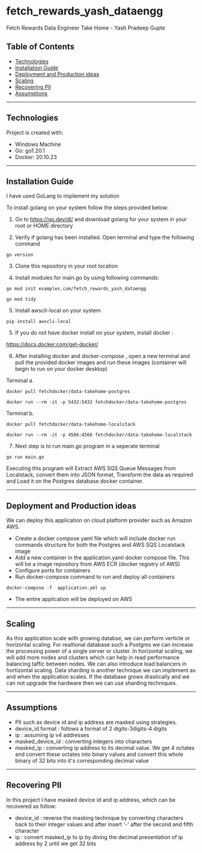 # fetch_rewards_yash_dataengg
Fetch Rewards Data Engineer Take Home - Yash Pradeep Gupte

## Table of Contents
* [Technologies ](#technologies)
* [Installation Guide ](#installation-guide)
* [Deployment and Production ideas ](#deployment-and-production-ideas)
* [Scaling ](#scaling)
* [Recovering PII ](#recovering-pii)
* [Assumptions ](#assumptions)



---
## Technologies
Project is created with:
* Windows Machine
* Go: go1.20.1 
* Docker: 20.10.23

--- 
## Installation Guide 

I have used GoLang to implement my solution 

To install golang on your system follow the steps provided below:

1. Go to https://go.dev/dl/ and download golang for your system in your root or HOME directory

2. Verify if golang has been installed. Open terminal and type the following command

``` 
go version 
```

3. Clone this repository in your root location 

4. Install modules for main.go by using following commands:

```
go mod init examples.com/fetch_rewards_yash_dataengg
```

```
go mod tidy
```

5. Install awscli-local on your system

```
pip install awscli-local
```

5. If you do not have docker install on your system, install docker :

https://docs.docker.com/get-docker/

6. After installing docker and docker-compose , open a new terminal and pull the provided docker images and run these images (container will begin to run on your docker desktop)

Terminal a. 

```
docker pull fetchdocker/data-takehome-postgres
```

```
docker run --rm -it -p 5432:5432 fetchdocker/data-takehome-postgres
```

Terminal b.

```
docker pull fetchdocker/data-takehome-localstack
```

```
docker run --rm -it -p 4566:4566 fetchdocker/data-takehome-localstack
```

7. Next step is to run main.go program in a seperate terminal 

```
go run main.go
```

Executing this program will Extract AWS SQS Queue Messages from Localstack, convert them into JSON format, Transform the data as required and Load it on the Postgres database docker container.

--- 

## Deployment and Production ideas
We can deploy this application on cloud platform provider such as Amazon AWS. 
* Create a docker compose yaml file which will include docker run commands structure for both the Postgres and AWS SQS Localstack image
* Add  a new container in the application.yaml docker compose file. This will be a image repository from AWS ECR (docker registry of AWS)
* Configure ports for containers 
* Run docker-compose command to run and deploy all containers 
```
docker-compose -f  application.yml up
```
* The entire application will be deployed on AWS 

--- 

## Scaling
As this application scale with growing databse, we can perform verticle or horizontal scaling. For realtional database such a Postgres we can increase the processing power of a single server or cluster. In horizontal scaling, we will add more nodes and clusters which can help in read performance balancing taffic between nodes. We can also introduce load balancers in hortizontal scaling. Data sharding is another technique we can implement as and when the application scales. If the database grows drastically and we can not upgrade the hardware then we can use sharding techniques.

--- 

## Assumptions
 * PII such as device id and ip address are masked using strategies.
 * device_id format : follows a format of 2 digits-3digits-4 digits
 * ip : assuming ip v4 addresses
 * masked_device_id : converting integers into characters 
 * masked_ip : converting ip address to its decimal value. We get 4 octates and convert these octates into binary values and convert this whole binary of 32 bits into it's corresponding decimal value 


---

## Recovering PII
In this project I have masked device id and ip address, which can be recovered as follow:
* device_id : reverse the masking technique by converting characters back to their integer values and after insert '-' after the second and fifth character
* ip : convert masked_ip to ip by diving the decimal presentation of ip address by 2 until we get 32 bits






